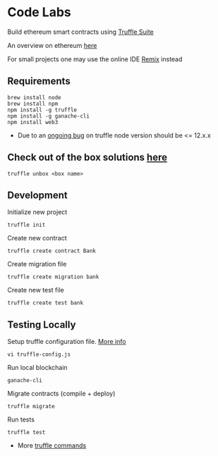 # Code Labs

Build ethereum smart contracts using [Truffle Suite](https://www.trufflesuite.com/)

An overview on ethereum [here](https://www.trufflesuite.com/tutorials/ethereum-overview)

For small projects one may use the online IDE [Remix](https://remix.ethereum.org/) instead

Requirements
----------
    brew install node
    brew install npm
    npm install -g truffle
    npm install -g ganache-cli
    npm install web3

- Due to an [ongoing bug](https://github.com/trufflesuite/ganache-cli/issues/732) on truffle node version should be <= 12.x.x

Check out of the box solutions [here](https://www.trufflesuite.com/boxes)
----------

    truffle unbox <box name>

Development
----------
Initialize new project

    truffle init

Create new contract

    truffle create contract Bank

Create migration file

    truffle create migration bank

Create new test file

    truffle create test bank

Testing Locally
----------
Setup truffle configuration file. [More info](http://truffleframework.com/docs/advanced/configuration)

    vi truffle-config.js

Run local blockchain
    
    ganache-cli

Migrate contracts (compile + deploy)

    truffle migrate

Run tests

    truffle test

- More [truffle commands](https://www.trufflesuite.com/docs/truffle/reference/truffle-commands)
